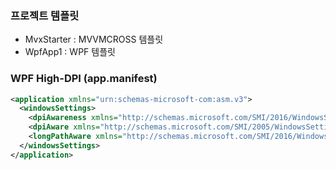 ### 프로젝트 템플릿
* MvxStarter : MVVMCROSS 템플릿
* WpfApp1 : WPF 템플릿

### WPF High-DPI (app.manifest)
```xml
<application xmlns="urn:schemas-microsoft-com:asm.v3">
  <windowsSettings>
    <dpiAwareness xmlns="http://schemas.microsoft.com/SMI/2016/WindowsSettings">PerMonitorV2, PerMonitor</dpiAwareness>
    <dpiAware xmlns="http://schemas.microsoft.com/SMI/2005/WindowsSettings">true/PM</dpiAware>
    <longPathAware xmlns="http://schemas.microsoft.com/SMI/2016/WindowsSettings">true</longPathAware>
  </windowsSettings>
</application>
```

